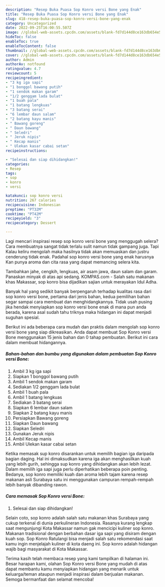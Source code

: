 ```yaml
---
description: "Resep Buka Puasa Sop Konro versi Bone yang Enak"
title: "Resep Buka Puasa Sop Konro versi Bone yang Enak"
slug: 418-resep-buka-puasa-sop-konro-versi-bone-yang-enak
category: Uncategorized
date: 2022-09-25T16:00:55.507Z
image: //global-web-assets.cpcdn.com/assets/blank-fd7d144d8ce163db654e5a02c40b08a2775adb7897d16e4062681dc7e1b2800f.png
hideToc: false
enableToc: true
enableTocContent: false
thumbnail: //global-web-assets.cpcdn.com/assets/blank-fd7d144d8ce163db654e5a02c40b08a2775adb7897d16e4062681dc7e1b2800f.png
cover: //global-web-assets.cpcdn.com/assets/blank-fd7d144d8ce163db654e5a02c40b08a2775adb7897d16e4062681dc7e1b2800f.png
author: Admin
authorAv: notfound
ratingvalue: 4.7
reviewcount: 5
recipeingredient:
- "3 kg iga sapi"
- "1 bonggol bawang putih"
- "1 sendok makan garam"
- "1/2 genggam lada bulat"
- "1 buah pala"
- "1 batang lengkuas"
- "3 batang serai"
- "6 lembar daun salam"
- "2 batang kayu manis"
- " Bawang goreng"
- " Daun bawang"
- " Seledri"
- " Jeruk nipis"
- " Kecap manis"
- " Ulekan kasar cabai setan"
recipeinstructions:

- "Selesai dan siap dihidangkan!"
categories:
- Resep
tags:
- sop
- konro
- versi

katakunci: sop konro versi 
nutrition: 267 calories
recipecuisine: Indonesian
preptime: "PT32M"
cooktime: "PT42M"
recipeyield: "3"
recipecategory: Dessert

---
```



Lagi mencari inspirasi resep sop konro versi bone yang menggugah selera? Cara membuatnya sangat tidak terlalu sulit namun tidak gampang juga. Tapi Kalau keliru mengolah maka hasilnya tidak akan memuaskan dan justru cenderung tidak enak. Padahal sop konro versi bone yang enak harusnya Kan punya aroma dan cita rasa yang dapat memancing selera kita.


Tambahkan jahe, cengkih, lengkuas, air asam jawa, daun salam dan garam. Panaskan minyak di atas api sedang. KOMPAS.com - Salah satu makanan khas Makassar, sop konro bisa dijadikan sajian untuk merayakan Idul Adha.

Banyak hal yang sedikit banyak berpengaruh terhadap kualitas rasa dari sop konro versi bone, pertama dari jenis bahan, kedua pemilihan bahan segar sampai cara membuat dan menghidangkannya. Tidak usah pusing jika hendak menyiapkan sop konro versi bone enak di mana pun anda berada, karena asal sudah tahu triknya maka hidangan ini dapat menjadi suguhan spesial.


Berikut ini ada beberapa cara mudah dan praktis dalam mengolah sop konro versi bone yang siap dikreasikan. Anda dapat membuat Sop Konro versi Bone menggunakan 15 jenis bahan dan 0 tahap pembuatan. Berikut ini cara dalam membuat hidangannya.

<!--inarticleads1-->

##### Bahan-bahan dan bumbu yang digunakan dalam pembuatan Sop Konro versi Bone:

1. Ambil 3 kg iga sapi
1. Siapkan 1 bonggol bawang putih
1. Ambil 1 sendok makan garam
1. Sediakan 1/2 genggam lada bulat
1. Ambil 1 buah pala
1. Ambil 1 batang lengkuas
1. Sediakan 3 batang serai
1. Siapkan 6 lembar daun salam
1. Siapkan 2 batang kayu manis
1. Persiapkan  Bawang goreng
1. Siapkan  Daun bawang
1. Siapkan  Seledri
1. Gunakan  Jeruk nipis
1. Ambil  Kecap manis
1. Ambil  Ulekan kasar cabai setan


Ketika memasak sup konro disarankan untuk memilih bagian iga daripada bagian daging. Hal ini dimaksudkan karena iga akan menghasilkan kuah yang lebih gurih, sehingga sup konro yang dihidangkan akan lebih lezat. Dalam memilih iga sapi juga perlu diperhatikan beberapa poin penting. Bedanya, sop konro memiliki kuah dan aroma lebih tajam karena resep makanan asli Surabaya satu ini menggunakan campuran rempah-rempah lebih banyak dibanding rawon. 

<!--inarticleads2-->

##### Cara memasak Sop Konro versi Bone:


1. Selesai dan siap dihidangkan!

Selain coto, sop konro adalah salah satu makanan khas Surabaya yang cukup terkenal di dunia perkulineran Indonesia. Rasanya kurang lengkap saat mengunjungi Kota Makassar namun gak mencicipi kuliner sop konro. Makanan tradisional dengan berbahan dasar iga sapi yang disiram dengan kuah sop. Sop Konro Ratulangi bisa menjadi salah satu rekomendasi saat kamu ingin menjelajah kuliner di kota daeng ini. Sop konro adalah hidangan wajib bagi masyarakat di Kota Makassar. 

Terima kasih telah membaca resep yang kami tampilkan di halaman ini. Besar harapan kami, olahan Sop Konro versi Bone yang mudah di atas dapat membantu kamu menyiapkan hidangan yang menarik untuk keluarga/teman ataupun menjadi inspirasi dalam berjualan makanan. Semoga bermanfaat dan selamat mencoba!
